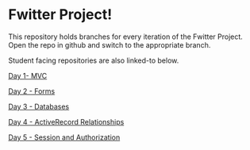 # Fwitter Project!

This repository holds branches for every iteration of the Fwitter Project. Open the repo in github and switch to the appropriate branch.

Student facing repositories are also linked-to below. 


[Day 1- MVC](https://github.com/learn-co-curriculum/hs-fwitter-mvc)


[Day 2 - Forms](https://github.com/learn-co-curriculum/hs-fwitter-forms)


[Day 3 - Databases](https://github.com/learn-co-curriculum/hs-fwitter-databases)

[Day 4 - ActiveRecord Relationships](https://github.com/learn-co-curriculum/hs-fwitter-activerecord-relationships)

[Day 5 - Session and Authorization](https://github.com/learn-co-curriculum/hs-fwitter-sessions-authorization)
